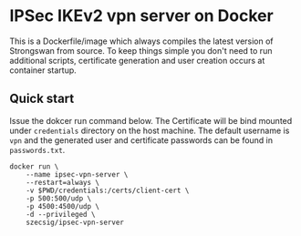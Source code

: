 # IPSec IKEv2 vpn server on Docker

This is a Dockerfile/image which always compiles the latest version of Strongswan from source. To keep things simple you don't need to run additional scripts, certificate generation and user creation occurs at container startup.

## Quick start

Issue the dokcer run command below. The Certificate will be bind mounted under `credentials` directory on the host machine. The default username is `vpn` and the generated user and certificate passwords can be found in `passwords.txt`.

```
docker run \
    --name ipsec-vpn-server \
    --restart=always \
    -v $PWD/credentials:/certs/client-cert \
    -p 500:500/udp \
    -p 4500:4500/udp \
    -d --privileged \
    szecsig/ipsec-vpn-server
```